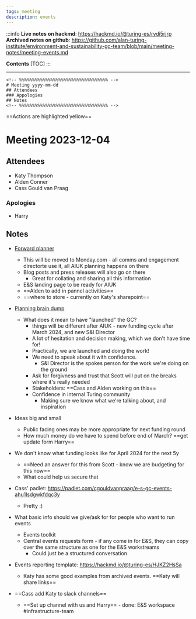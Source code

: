 ```yaml
---
tags: meeting
description: events 
---
```


:::info
**Live notes on hackmd**: https://hackmd.io/@turing-es/rydi5rjrp
**Archived notes on github**: https://github.com/alan-turing-institute/environment-and-sustainability-gc-team/blob/main/meeting-notes/meeting-events.md

**Contents**
[TOC]
:::

---

```
<!-- %%%%%%%%%%%%%%%%%%%%%%%%%%%%%%%%%% -->
# Meeting yyyy-mm-dd
## Attendees
### Appologies
## Notes
<!-- %%%%%%%%%%%%%%%%%%%%%%%%%%%%%%%%%% -->
```
==Actions are highlighted yellow==

<!-- %%%%%%%%%%%%%%%%%%%%%%%%%%%%%%%%%% -->

# Meeting 2023-12-04

## Attendees
- Katy Thompson
- Alden Conner
- Cass Gould van Praag

### Apologies
- Harry

## Notes
- [Forward planner](https://thealanturininstitute-my.sharepoint.com/:x:/r/personal/kthompson_turing_ac_uk/Documents/E%26S%20-%202024%20forward%20planner.xlsx?d=w30900d647e0f485b8ac08f60af9cc52a&csf=1&web=1&e=Ixh4p1)
    - This will be moved to Monday.com - all comms and engagement directorte use it, all AIUK planning happens on there
    - Blog posts and press releases will also go on there
        - Great for collating and sharing all this information
    - E&S landing page to be ready for AIUK
    - ==Alden to add in pannel activities==
    - ==where to store - currently on Katy's sharepoint==

- [Planning brain dump](https://hackmd.io/@kthompson/Hy15cc4H6/edit)
    - What does it mean to have "launched" the GC?
        - things will be different after AIUK - new funding cycle after March 2024, and new S&I Director
        - A lot of hesitation and decision making, which we don't have time for!
        - Practically, we are launched and doing the work!
        - We need to speak about it with confidence. 
            - S&I Director is the spokes person for the work we're doing on the ground
        - Ask for forgivness and trust that Scott will put on the breaks where it's really needed
        - Stakeholders: ==Cass and Alden working on this==
        - Confidence in internal Turing community
            - Making sure we know what we're talking about, and inspiration

- Ideas big and small
    - Public facing ones may be more appropriate for next funding round
    - How much money do we have to spend before end of March? ==get update form Harry==

- We don't know what funding looks like for April 2024 for the next 5y
    - ==Need an answer for this from Scott - know we are budgeting for this now==
    - What could help us secure that

- Cass' padlet: https://padlet.com/cgouldvanpraag/e-s-gc-events-ahu1lsdgwkfdqc3y
    - Pretty :)

- What basic info should we give/ask for for people who want to run events
    - Events toolkit
    - Central events requests form - if any come in for E&S, they can copy over the same structure as one for the E&S workstreams
        - Could just be a structured conversation

- Events reporting template: https://hackmd.io/@turing-es/HJKZ2HsSa
    - Katy has some good examples from archived events. ==Katy will share links==

- ==Cass add Katy to slack channels== 
    - ==Set up channel with us and Harry== - done: E&S workspace #infrastructure-team

<!-- %%%%%%%%%%%%%%%%%%%%%%%%%%%%%%%%%% -->